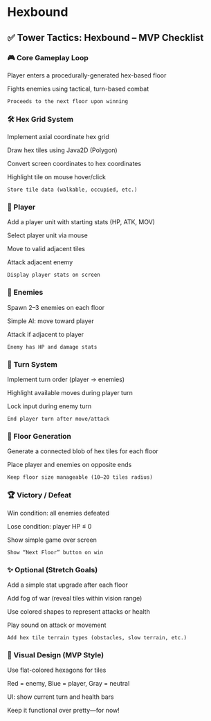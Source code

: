 # Hexbound
## ✅ Tower Tactics: Hexbound – MVP Checklist
### 🎮 Core Gameplay Loop

Player enters a procedurally-generated hex-based floor

Fights enemies using tactical, turn-based combat

    Proceeds to the next floor upon winning

### 🛠️ Hex Grid System

Implement axial coordinate hex grid

Draw hex tiles using Java2D (Polygon)

Convert screen coordinates to hex coordinates

Highlight tile on mouse hover/click

    Store tile data (walkable, occupied, etc.)

### 🧍 Player

Add a player unit with starting stats (HP, ATK, MOV)

Select player unit via mouse

Move to valid adjacent tiles

Attack adjacent enemy

    Display player stats on screen

### 👾 Enemies

Spawn 2–3 enemies on each floor

Simple AI: move toward player

Attack if adjacent to player

    Enemy has HP and damage stats

### 🔄 Turn System

Implement turn order (player → enemies)

Highlight available moves during player turn

Lock input during enemy turn

    End player turn after move/attack

### 🧱 Floor Generation

Generate a connected blob of hex tiles for each floor

Place player and enemies on opposite ends

    Keep floor size manageable (10–20 tiles radius)

### 🏆 Victory / Defeat

Win condition: all enemies defeated

Lose condition: player HP ≤ 0

Show simple game over screen

    Show “Next Floor” button on win

### ✨ Optional (Stretch Goals)

Add a simple stat upgrade after each floor

Add fog of war (reveal tiles within vision range)

Use colored shapes to represent attacks or health

Play sound on attack or movement

    Add hex tile terrain types (obstacles, slow terrain, etc.)

### 🎨 Visual Design (MVP Style)

Use flat-colored hexagons for tiles

Red = enemy, Blue = player, Gray = neutral

UI: show current turn and health bars

Keep it functional over pretty—for now!
